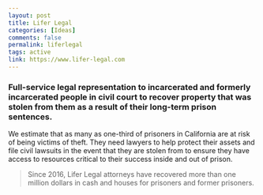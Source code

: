 ```yaml
---
layout: post
title: Lifer Legal
categories: [Ideas]
comments: false
permalink: liferlegal
tags: active
link: https://www.lifer-legal.com
---
```


### Full-service legal representation to incarcerated and formerly incarcerated people in civil court to recover property that was stolen from them as a result of their long-term prison sentences.

We estimate that as many as one-third of prisoners in California are at risk of being victims of theft. They need lawyers to help protect their assets and file civil lawsuits in the event that they are stolen from to ensure they have access to resources critical to their success inside and out of prison.

> Since 2016, Lifer Legal attorneys have recovered more than one million dollars in cash and houses for prisoners and former prisoners.

<!--more-->
